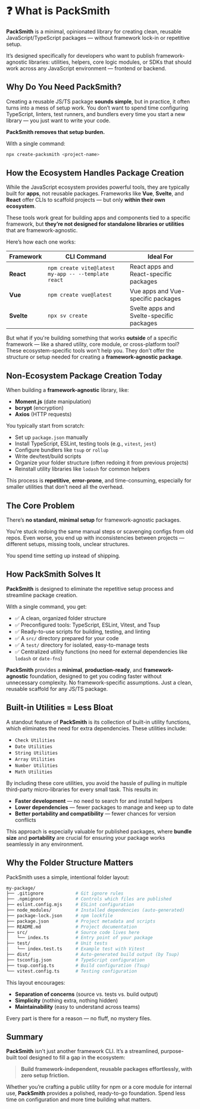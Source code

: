 # ❓ What is PackSmith

**PackSmith** is a minimal, opinionated library for creating clean, reusable JavaScript/TypeScript packages — without framework lock-in or repetitive setup.

It’s designed specifically for developers who want to publish framework-agnostic libraries: utilities, helpers, core logic modules, or SDKs that should work across any JavaScript environment — frontend or backend.

## Why Do You Need PackSmith?

Creating a reusable JS/TS package **sounds simple**, but in practice, it often turns into a mess of setup work. You don’t want to spend time configuring TypeScript, linters, test runners, and bundlers every time you start a new library — you just want to write your code.

**PackSmith removes that setup burden.**

With a single command:

```bash
npx create-packsmith <project-name>
```

## How the Ecosystem Handles Package Creation

While the JavaScript ecosystem provides powerful tools, they are typically built for **apps**, not reusable packages. Frameworks like **Vue**, **Svelte**, and **React** offer CLIs to scaffold projects — but only **within their own ecosystem**.

These tools work great for building apps and components tied to a specific framework, but **they’re not designed for standalone libraries or utilities** that are framework-agnostic.

Here’s how each one works:

| Framework  | CLI Command                                         | Ideal For                                     |
| ---------- | --------------------------------------------------- | --------------------------------------------- |
| **React**  | `npm create vite@latest my-app -- --template react` | React apps and React-specific packages       |
| **Vue**    | `npm create vue@latest`                             | Vue apps and Vue-specific packages  |
| **Svelte** | `npx sv create`                                     | Svelte apps and Svelte-specific packages         |


But what if you're building something that works **outside** of a specific framework — like a shared utility, core module, or cross-platform tool? These ecosystem-specific tools won’t help you. They don't offer the structure or setup needed for creating a **framework-agnostic package**.

## Non-Ecosystem Package Creation Today

When building a **framework-agnostic** library, like:

* **Moment.js** (date manipulation)
* **bcrypt** (encryption)
* **Axios** (HTTP requests)

You typically start from scratch:

* Set up `package.json` manually
* Install TypeScript, ESLint, testing tools (e.g., `vitest`, `jest`)
* Configure bundlers like `tsup` or `rollup`
* Write dev/test/build scripts
* Organize your folder structure (often redoing it from previous projects)
* Reinstall utility libraries like `lodash` for common helpers

This process is **repetitive**, **error-prone**, and time-consuming, especially for smaller utilities that don’t need all the overhead.

## The Core Problem

There’s **no standard, minimal setup** for framework-agnostic packages.

You're stuck redoing the same manual steps or scavenging configs from old repos. Even worse, you end up with inconsistencies between projects — different setups, missing tools, unclear structures.

You spend time setting up instead of shipping.

## How PackSmith Solves It
**PackSmith** is designed to eliminate the repetitive setup process and streamline package creation.

With a single command, you get:

- ✅ A clean, organized folder structure
- ✅ Preconfigured tools: TypeScript, ESLint, Vitest, and Tsup
- ✅ Ready-to-use scripts for building, testing, and linting
- ✅ A `src/` directory prepared for your code
- ✅ A `test/` directory for isolated, easy-to-manage tests
- ✅ Centralized utility functions (no need for external dependencies like `lodash` or `date-fns`)

**PackSmith** provides a **minimal**, **production-ready**, and **framework-agnostic** foundation, designed to get you coding faster without unnecessary complexity. No framework-specific assumptions. Just a clean, reusable scaffold for any JS/TS package.

## Built-in Utilities = Less Bloat

A standout feature of **PackSmith** is its collection of built-in utility functions, which eliminates the need for extra dependencies. These utilities include:

* `Check Utilities`
* `Date Utilities`
* `String Utilities`
* `Array Utilities`
* `Number Utilities`
* `Math Utilities`

By including these core utilities, you avoid the hassle of pulling in multiple third-party micro-libraries for every small task. This results in:

* **Faster development** — no need to search for and install helpers
* **Lower dependencies** — fewer packages to manage and keep up to date
* **Better portability and compatibility** — fewer chances for version conflicts

This approach is especially valuable for published packages, where **bundle size** and **portability** are crucial for ensuring your package works seamlessly in any environment.

## Why the Folder Structure Matters

PackSmith uses a simple, intentional folder layout:

```bash
my-package/
├── .gitignore            # Git ignore rules
├── .npmignore            # Controls which files are published
├── eslint.config.mjs     # ESLint configuration
├── node_modules/         # Installed dependencies (auto-generated)
├── package-lock.json     # npm lockfile
├── package.json          # Project metadata and scripts
├── README.md             # Project documentation
├── src/                  # Source code lives here
│   └── index.ts          # Entry point of your package
├── test/                 # Unit tests
│   └── index.test.ts     # Example test with Vitest
├── dist/                 # Auto-generated build output (by Tsup)
├── tsconfig.json         # TypeScript configuration
├── tsup.config.ts        # Build configuration (Tsup)
└── vitest.config.ts      # Testing configuration

```

This layout encourages:

* **Separation of concerns** (source vs. tests vs. build output)
* **Simplicity** (nothing extra, nothing hidden)
* **Maintainability** (easy to understand across teams)

Every part is there for a reason — no fluff, no mystery files.

## Summary

**PackSmith** isn't just another framework CLI. It’s a streamlined, purpose-built tool designed to fill a gap in the ecosystem:

> **Build framework-independent, reusable packages effortlessly, with zero setup friction.**

Whether you’re crafting a public utility for npm or a core module for internal use, **PackSmith** provides a polished, ready-to-go foundation. Spend less time on configuration and more time building what matters.
